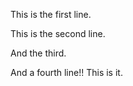 This is the first line.

This is the second line.

And the third.

And a fourth line!! This is it. 
